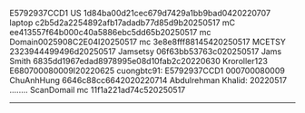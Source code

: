 E5792937CCD1
US 1d84ba00d21cec679d7429a1bb9bad0420220707
laptop c2b5d2a2254892afb17adadb77d85d9b20250517
mC ee413557f64b000c40a5886ebc5dd65b20250517
mc Domain0025908C2E04I20250517
mc 3e8e8fff88145420250517
MCETSY 2323944499496d20250517
Jamsetsy 06f63bb53763c020250517
Jams Smith 6835dd1967edad8978995e08d10fab2c20220630
Kroroller123 E680700080009I20220625
cuongbtc91: E5792937CCD1 000700080009
ChuAnhHung 6646c88cc6642020220714
Abdulrehman Khalid: 20220517
........
ScanDomail
mc 11f1a221ad74c520250517

-----------------------------------------
